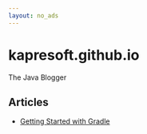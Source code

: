 ```yaml
---
layout: no_ads
---
```


# kapresoft.github.io
The Java Blogger

## Articles

* [Getting Started with Gradle](getting-started-with-gradle)


